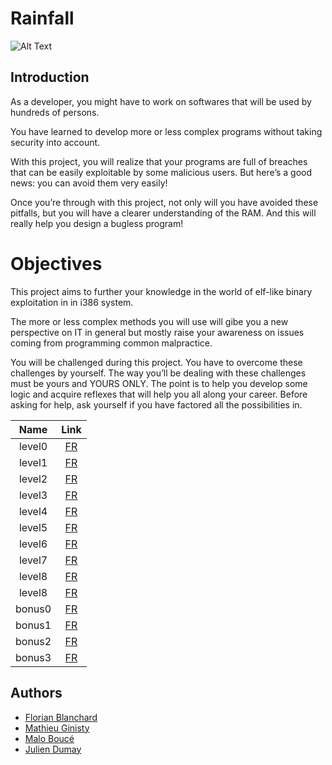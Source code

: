 # Rainfall

![Alt Text](https://i.imgur.com/Yrm4MaE.gif)

## Introduction

As a developer, you might have to work on softwares that will be used by hundreds of
persons.

You have learned to develop more or less complex programs without taking security
into account.

With this project, you will realize that your programs are full of breaches that can be easily exploitable by some malicious users. But here’s a good news: you can avoid them very easily!

Once you’re through with this project, not only will you have avoided these pitfalls,
but you will have a clearer understanding of the RAM. And this will really help you
design a bugless program!

# Objectives

This project aims to further your knowledge in the world of elf-like binary exploitation in in i386 system.

The more or less complex methods you will use will gibe you a new perspective on IT
in general but mostly raise your awareness on issues coming from programming common
malpractice.

You will be challenged during this project. You have to overcome these challenges
by yourself. The way you’ll be dealing with these challenges must be yours and YOURS
ONLY. The point is to help you develop some logic and acquire reflexes that will help
you all along your career. Before asking for help, ask yourself if you have factored all the possibilities in.


| Name | Link |
|:---------:|:--------:|
| level0 | [FR](https://github.com/ChokMania/rainfall/blob/master/level0/walkthrough.md) |
| level1 | [FR](https://github.com/ChokMania/rainfall/blob/master/level1/walkthrough.md) |
| level2 | [FR](https://github.com/ChokMania/rainfall/blob/master/level2/walkthrough.md) |
| level3 | [FR](https://github.com/ChokMania/rainfall/blob/master/level3/walkthrough.md) |
| level4 | [FR](https://github.com/ChokMania/rainfall/blob/master/level4/walkthrough.md) |
| level5 | [FR](https://github.com/ChokMania/rainfall/blob/master/level5/walkthrough.md) |
| level6 | [FR](https://github.com/ChokMania/rainfall/blob/master/level6/walkthrough.md) |
| level7 | [FR](https://github.com/ChokMania/rainfall/blob/master/level7/walkthrough.md) |
| level8 | [FR](https://github.com/ChokMania/rainfall/blob/master/level8/walkthrough.md) |
| level8 | [FR](https://github.com/ChokMania/rainfall/blob/master/level9/walkthrough.md) |
| bonus0 | [FR](https://github.com/ChokMania/rainfall/blob/master/bonus0/walkthrough.md) |
| bonus1 | [FR](https://github.com/ChokMania/rainfall/blob/master/bonus1/walkthrough.md) |
| bonus2 | [FR](https://github.com/ChokMania/rainfall/blob/master/bonus2/walkthrough.md) |
| bonus3 | [FR](https://github.com/ChokMania/rainfall/blob/master/bonus3/walkthrough.md) |

## Authors

- [Florian Blanchard](https://github.com/floblanc)
- [Mathieu Ginisty](https://github.com/maginist)
- [Malo Boucé](https://github.com/Sithi5)
- [Julien Dumay](https://github.com/ChokMania)
